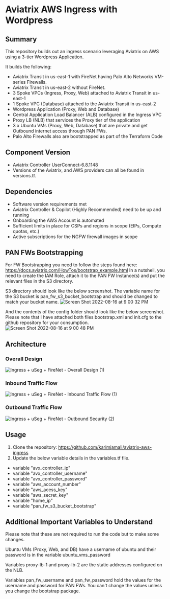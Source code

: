 # Aviatrix AWS Ingress with Wordpress

## Summary

This repository builds out an ingress scenario leveraging Aviatrix on AWS using a 3-tier Wordpress Application. 

It builds the following:

* Aviatrix Transit in us-east-1 with FireNet having Palo Alto Networks VM-series Firewalls.   
* Aviatrix Transit in us-east-2 without FireNet.  
* 3 Spoke VPCs (Ingress, Proxy, Web) attached to Aviatrix Transit in us-east-1  
* 1 Spoke VPC (Database) attached to the Aviatrix Transit in us-east-2 
* Wordpress Application (Proxy, Web and Database)
* Central Application Load Balancer (ALB) configured in the Ingress VPC
* Proxy LB (NLB) that services the Proxy tier of the application
* 3 x Ubuntu VMs (Proxy, Web, Database) that are private and get Outbound internet access through PAN FWs.
* Palo Alto Firewalls also are bootstrapped as part of the Terraform Code

## Component	Version
* Aviatrix Controller	UserConnect-6.8.1148  
* Versions of the Aviatrix, and AWS providers can all be found in versions.tf. 

## Dependencies
* Software version requirements met     
* Aviatrix Controller & Copilot (Highly Recommended) need to be up and running   
* Onboarding the AWS Account is automated       
* Sufficient limits in place for CSPs and regions in scope (EIPs, Compute quotas, etc.)   
* Active subscriptions for the NGFW firewall images in scope   

## PAN FWs Bootstrapping
For FW Bootstrapping you need to follow the steps found here: https://docs.aviatrix.com/HowTos/bootstrap_example.html
In a nutshell, you need to create the IAM Role, attach it to the PAN FW Instance(s) and put the relevant files in the S3 directory. 

S3 directory should look like the below screenshot. The variable name for the S3 bucket is pan_fw_s3_bucket_bootstrap and should be changed to match your bucket name.
![Screen Shot 2022-08-16 at 9 00 32 PM](https://user-images.githubusercontent.com/16576150/185457948-b163ec9f-b0ab-47aa-99d9-e0ae12680e62.png)

And the contents of the config folder should look like the below screenshot. Please note that I have attached both files bootstrap.xml and init.cfg to the github repository for your consumption.
![Screen Shot 2022-08-16 at 9 00 48 PM](https://user-images.githubusercontent.com/16576150/185458081-8b46eb26-238c-4bb6-b025-bf0484504cf3.png)

## Architecture
### Overall Design
![Ingress + uSeg + FireNet - Overall Design (1)](https://user-images.githubusercontent.com/16576150/185456023-b6898732-c20c-4f6c-9d72-a4949cadd867.png)

### Inbound Traffic Flow
![Ingress + uSeg + FireNet - Inbound Traffic Flow (1)](https://user-images.githubusercontent.com/16576150/185456127-3937f726-4f46-4e3c-8dce-b4bfc464824e.png)

### Outbound Traffic Flow
![Ingress + uSeg + FireNet - Outbound Security (2)](https://user-images.githubusercontent.com/16576150/185456214-0f724b5b-cc83-4a4c-b8e9-f94d9d4da762.png)

## Usage
1. Clone the repository: https://github.com/karimjamali/aviatrix-aws-ingress
2. Update the below variable details in the variables.tf file.     
* variable "avx_controller_ip"   
* variable "avx_controller_username"   
* variable "avx_controller_password"    
* variable "aws_account_number"    
* variable "aws_acess_key"    
* variable "aws_secret_key"   
* variable "home_ip"  
* variable "pan_fw_s3_bucket_bootstrap"

## Additional Important Variables to Understand
Please note that these are not required to run the code but to make some changes.

Ubuntu VMs (Proxy, Web, and DB) have a username of ubuntu and their password is in the variable ubuntu_vms_password

Variables proxy-lb-1 and proxy-lb-2 are the static addresses configured on the NLB.

Variables pan_fw_username and pan_fw_password hold the values for the username and password for PAN FWs. You can't change the values unless you change the bootstrap package. 


 


